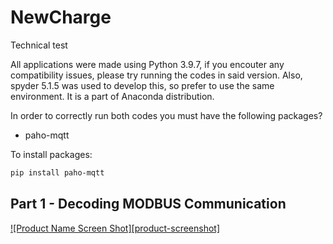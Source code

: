# NewCharge
Technical test

All applications were made using Python 3.9.7, if you encouter any compatibility issues, please try running the codes in said version.
Also, spyder 5.1.5 was used to develop this, so prefer to use the same environment. It is a part of Anaconda distribution.

In order to correctly run both codes you must have the following packages?
* paho-mqtt

To install packages:
   ```sh
   pip install paho-mqtt
   ```
   
## Part 1 - Decoding MODBUS Communication
[![Product Name Screen Shot][product-screenshot]](https://example.com)
